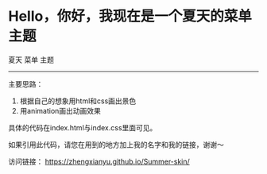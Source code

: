# Hello，你好，我现在是一个夏天的菜单主题

夏天 菜单 主题

---
主要思路：
1. 根据自己的想象用html和css画出景色
2. 用animation画出动画效果

具体的代码在index.html与index.css里面可见。

如果引用此代码，请您在用到的地方加上我的名字和我的链接，谢谢～

访问链接：
https://zhengxianyu.github.io/Summer-skin/
